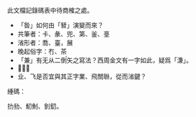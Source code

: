 此文檔記錄碼表中待商榷之處。

- 「昝」如何由「朁」演變而來？
- 共筆者：卡、彖、兜、第、釜、㙶
- 渻形者：喬、臺，展
- 晚起俗字：冇、茶
- 「兼」有无从二倒〬矢之寫法？西周金文有一字如此，疑爲「溓」。
- 𡕢、銟
- 业、飞是否宜與其正字業、飛關聮，從而渻鍵？

緟碼：

扐劧、魛魝、釗釖。
